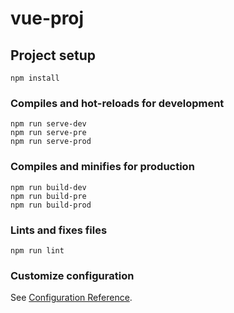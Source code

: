 # vue-proj

## Project setup
```
npm install
```

### Compiles and hot-reloads for development
```
npm run serve-dev
npm run serve-pre
npm run serve-prod
```

### Compiles and minifies for production
```
npm run build-dev
npm run build-pre
npm run build-prod
```

### Lints and fixes files
```
npm run lint
```

### Customize configuration
See [Configuration Reference](https://cli.vuejs.org/config/).
